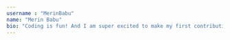 ```yaml
---
username : "MerinBabu"
name: "Merin Babu"
bio: "Coding is fun! And I am super excited to make my first contribution"
---
```

